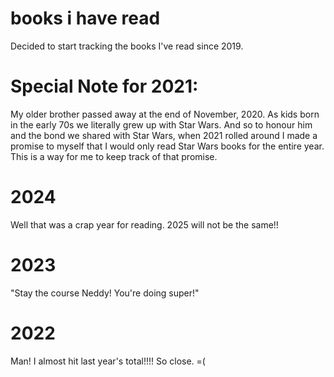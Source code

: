 # books i have read
Decided to start tracking the books I've read since 2019.

# Special Note for 2021:
My older brother passed away at the end of November, 2020. As kids born in the early 70s we literally grew up with Star Wars. And so to honour him and the bond we shared with Star Wars, when 2021 rolled around I made a promise to myself that I would only read Star Wars books for the entire year. This is a way for me to keep track of that promise. 

# 2024
Well that was a crap year for reading. 2025 will not be the same!!

# 2023
"Stay the course Neddy! You're doing super!"

# 2022
Man! I almost hit last year's total!!!! So close. =(